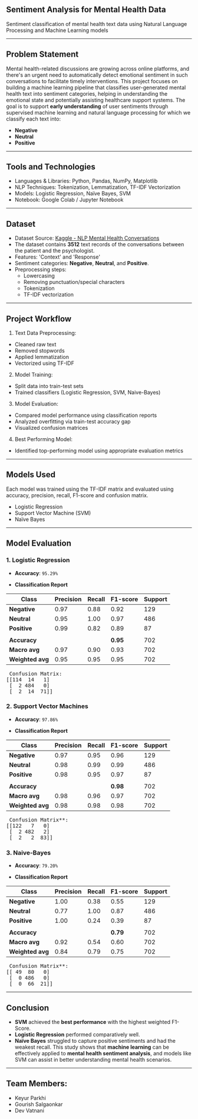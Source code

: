 ## Sentiment Analysis for Mental Health Data
Sentiment classification of mental health text data using Natural Language Processing and Machine Learning models

---

## Problem Statement
Mental health-related discussions are growing across online platforms, and there's an urgent need to automatically detect emotional sentiment in such conversations to facilitate timely interventions. This project focuses on building a machine learning pipeline that classifies user-generated mental health text into sentiment categories, helping in understanding the emotional state and potentially assisting healthcare support systems. The goal is to support **early understanding** of user sentiments through supervised machine learning and natural language processing for which we classify each text into:
- **Negative**
- **Neutral**
- **Positive**
--- 

## Tools and Technologies
- Languages & Libraries: Python, Pandas, NumPy, Matplotlib
- NLP Techniques: Tokenization, Lemmatization, TF-IDF Vectorization
- Models: Logistic Regression, Naïve Bayes, SVM
- Notebook: Google Colab / Jupyter Notebook
---

## Dataset
- Dataset Source: [Kaggle - NLP Mental Health Conversations](https://www.kaggle.com/datasets/thedevastator/nlp-mental-health-conversations)
- The dataset contains **3512** text records of the conversations between the patient and the psychologist.
- Features: 'Context' and 'Response'
- Sentiment categories: **Negative**, **Neutral**, and **Positive**.
- Preprocessing steps:
  - Lowercasing
  - Removing punctuation/special characters
  - Tokenization
  - TF-IDF vectorization

---

## Project Workflow
1. Text Data Preprocessing:
- Cleaned raw text
- Removed stopwords
- Applied lemmatization
- Vectorized using TF-IDF

2. Model Training:
- Split data into train-test sets
- Trained classifiers (Logistic Regression, SVM, Naive-Bayes)

3. Model Evaluation:
- Compared model performance using classification reports
- Analyzed overfitting via train-test accuracy gap
- Visualized confusion matrices

4. Best Performing Model:
- Identified top-performing model using appropriate evaluation metrics

--- 
## Models Used
Each model was trained using the TF-IDF matrix and evaluated using accuracy, precision, recall, F1-score and confusion matrix.
- Logistic Regression
- Support Vector Machine (SVM)
- Naïve Bayes
---

## Model Evaluation

### 1. Logistic Regression
- **Accuracy**: `95.29%`
  
- **Classification Report**
  
| Class         | Precision | Recall | F1-score | Support |
|---------------|-----------|--------|----------|---------|
| **Negative**  | 0.97      | 0.88   | 0.92     | 129     |
| **Neutral**   | 0.95      | 1.00   | 0.97     | 486     |
| **Positive**  | 0.99      | 0.82   | 0.89     | 87      |
|               |           |        |          |         |
| **Accuracy**  |           |        | **0.95** | 702     |
| **Macro avg** | 0.97      | 0.90   | 0.93     | 702     |
| **Weighted avg** | 0.95   | 0.95   | 0.95     | 702     |

<pre> Confusion Matrix:
[[114  14   1]
 [  2 484   0]
 [  2  14  71]] </pre>


 ### 2. Support Vector Machines
- **Accuracy**: `97.86%`
  
- **Classification Report**
  
| Class           | Precision | Recall | F1-score | Support |
|-----------------|-----------|--------|----------|---------|
| **Negative**    | 0.97      | 0.95   | 0.96     | 129     |
| **Neutral**     | 0.98      | 0.99   | 0.99     | 486     |
| **Positive**    | 0.98      | 0.95   | 0.97     | 87      |
|                 |           |        |          |         |
| **Accuracy**    |           |        | **0.98** | 702     |
| **Macro avg**   | 0.98      | 0.96   | 0.97     | 702     |
| **Weighted avg**| 0.98      | 0.98   | 0.98     | 702     |

<pre> Confusion Matrix**:
[[122   7   0]
 [  2 482   2]
 [  2   2  83]] </pre>

 ### 3. Naive-Bayes
- **Accuracy**: `79.20%`
  
- **Classification Report**
  
| Class           | Precision | Recall | F1-score | Support |
|-----------------|-----------|--------|----------|---------|
| **Negative**    | 1.00      | 0.38   | 0.55     | 129     |
| **Neutral**     | 0.77      | 1.00   | 0.87     | 486     |
| **Positive**    | 1.00      | 0.24   | 0.39     | 87      |
|                 |           |        |          |         |
| **Accuracy**    |           |        | **0.79** | 702     |
| **Macro avg**   | 0.92      | 0.54   | 0.60     | 702     |
| **Weighted avg**| 0.84      | 0.79   | 0.75     | 702     |

<pre> Confusion Matrix**:
[[ 49  80   0]
 [  0 486   0]
 [  0  66  21]] </pre>

---
## Conclusion
- **SVM** achieved the **best performance** with the highest weighted F1-Score.
- **Logistic Regression** performed comparatively well.
- **Naïve Bayes** struggled to capture positive sentiments and had the weakest recall.
This study shows that **machine learning** can be effectively applied to **mental health sentiment analysis**, and models like SVM can assist in better understanding mental health scenarios.

--- 
## Team Members:
- Keyur Parkhi
- Gourish Salgaonkar
- Dev Vatnani
